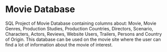 # Movie Database
SQL Project of Movie Database containing columns about: 
Movie, Movie Genres, Production Studies, Production Countries, Directors, Scenario, Characters, Actors, Reviews, Website Users, Trailers, Persons and Country of Origin.
This database can be used on the movie site where the user can find a lot of information about the movie of interest.

